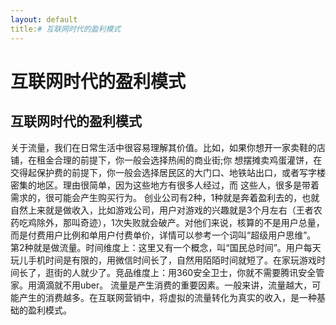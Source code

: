 ```yaml
---
layout: default
title:# 互联网时代的盈利模式
---
```


# 互联网时代的盈利模式

## 互联网时代的盈利模式
关于流量，我们在日常生活中很容易理解其价值。比如，如果你想开一家卖鞋的店铺，在租金合理的前提下，你一般会选择热闹的商业街;你 想摆摊卖鸡蛋灌饼，在交得起保护费的前提下，你一般会选择居民区的大门口、地铁站出口，或者写字楼密集的地区。理由很简单，因为这些地方有很多人经过，而 这些人，很多是带着需求的，很可能会产生购买行为。
创业公司有2种，1种就是奔着盈利去的，也就自然上来就是做收入，比如游戏公司，用户对游戏的兴趣就是3个月左右（王者农药吃鸡除外，那叫奇迹），1次失败就会破产。对他们来说，核算的不是用户总量，而是付费用户比例和单用户付费单价，详情可以参考一个词叫“超级用户思维”。
第2种就是做流量。时间维度上：这里又有一个概念，叫“国民总时间”。用户每天玩儿手机时间是有限的，用微信时间长了，自然用陌陌时间就短了。在家玩游戏时间长了，逛街的人就少了。竞品维度上：用360安全卫士，你就不需要腾讯安全管家。用滴滴就不用uber。
流量是产生消费的重要因素。一般来讲，流量越大，可能产生的消费越多。在互联网营销中，将虚拟的流量转化为真实的收入，是一种基础的盈利模式。
